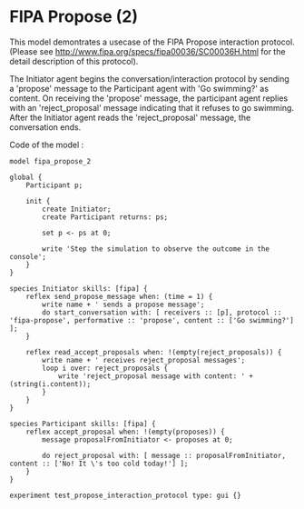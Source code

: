 [//]: # (keyword|skill_fipa)
[//]: # (keyword|type_message)
[//]: # (keyword|concept_fipa)
# FIPA Propose (2)


This model demontrates a usecase of the FIPA Propose interaction protocol. (Please see http://www.fipa.org/specs/fipa00036/SC00036H.html for the detail description of this protocol).

The Initiator agent begins the conversation/interaction protocol by sending a 'propose' message to the Participant agent with 'Go swimming?' as content.
On receiving the 'propose' message, the participant agent replies with an 'reject_proposal' message indicating that it refuses to go swimming.
After the Initiator agent reads the 'reject_proposal' message, the conversation ends.


Code of the model : 

```
model fipa_propose_2

global {
	Participant p;
	
	init {
		create Initiator;
		create Participant returns: ps;
		
		set p <- ps at 0;
		
		write 'Step the simulation to observe the outcome in the console';
	}
}

species Initiator skills: [fipa] {
	reflex send_propose_message when: (time = 1) {
		write name + ' sends a propose message';
		do start_conversation with: [ receivers :: [p], protocol :: 'fipa-propose', performative :: 'propose', content :: ['Go swimming?'] ];
	}

	reflex read_accept_proposals when: !(empty(reject_proposals)) {
		write name + ' receives reject_proposal messages';
		loop i over: reject_proposals {
			write 'reject_proposal message with content: ' + (string(i.content));
		}
	}
}

species Participant skills: [fipa] {
	reflex accept_proposal when: !(empty(proposes)) {
		message proposalFromInitiator <- proposes at 0;
		
		do reject_proposal with: [ message :: proposalFromInitiator, content :: ['No! It \'s too cold today!'] ];
	}
}

experiment test_propose_interaction_protocol type: gui {}
```
